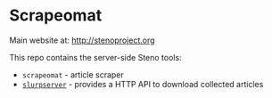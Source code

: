 # Scrapeomat

Main website at: http://stenoproject.org

This repo contains the server-side Steno tools:

- `scrapeomat` - article scraper
- [`slurpserver`](https://github.com/bcampbell/scrapeomat/tree/master/cmd/slurpserver) - provides a HTTP API to download collected articles



